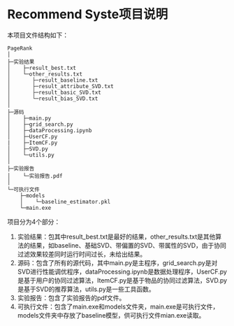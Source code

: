 # Recommend Syste项目说明
本项目文件结构如下：  
```
PageRank
│
├─实验结果
│    ├─result_best.txt
│    └─other_results.txt
│       ├─result_baseline.txt
│       ├─result_attribute_SVD.txt
│       ├─result_basic_SVD.txt
│       └─result_bias_SVD.txt
│ 
├─源码
│    ├─main.py
│    ├─grid_search.py
│    ├─dataProcessing.ipynb
│    ├─UserCF.py
|    ├─ItemCF.py
│    ├─SVD.py
│    └─utils.py
│ 
├─实验报告
│    └─实验报告.pdf
│ 
└─可执行文件
    ├─models
    │    └─baseline_estimator.pkl
    └─main.exe
```
项目分为4个部分：
1. 实验结果：包其中result_best.txt是最好的结果，other_results.txt是其他算法的结果，如baseline、基础SVD、带偏置的SVD、带属性的SVD，由于协同过滤效果较差同时运行时间过长，未给出结果。
2. 源码：包含了所有的源代码，其中main.py是主程序，grid_search.py是对SVD进行性能调优程序，dataProcessing.ipynb是数据处理程序，UserCF.py是基于用户的协同过滤算法，ItemCF.py是基于物品的协同过滤算法，SVD.py是基于SVD的推荐算法，utils.py是一些工具函数。
3. 实验报告：包含了实验报告的pdf文件。
4. 可执行文件：包含了main.exe和models文件夹，main.exe是可执行文件，models文件夹中存放了baseline模型，供可执行文件mian.exe读取。